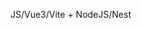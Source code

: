   JS/Vue3/Vite + NodeJS/Nest

<!---
filok94/filok94 is a ✨ special ✨ repository because its `README.md` (this file) appears on your GitHub profile.
You can click the Preview link to take a look at your changes.
--->
